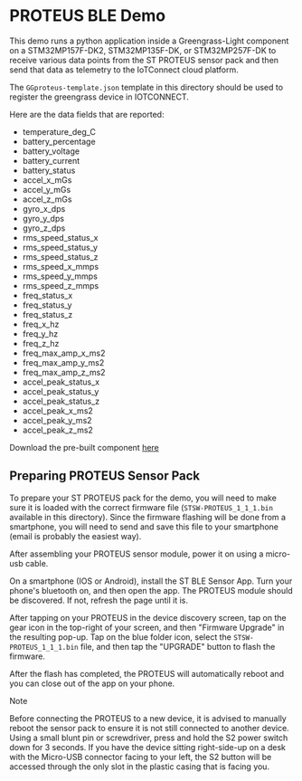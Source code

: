 # PROTEUS BLE Demo

This demo runs a python application inside a Greengrass-Light component on a STM32MP157F-DK2, STM32MP135F-DK, or 
STM32MP257F-DK to receive various data points from the ST PROTEUS sensor pack and then send that data as telemetry to 
the IoTConnect cloud platform.

The `GGproteus-template.json` template in this directory should be used to register the greengrass device in IOTCONNECT.

Here are the data fields that are reported:

* temperature_deg_C
* battery_percentage
* battery_voltage
* battery_current
* battery_status
* accel_x_mGs
* accel_y_mGs
* accel_z_mGs
* gyro_x_dps
* gyro_y_dps
* gyro_z_dps
* rms_speed_status_x
* rms_speed_status_y
* rms_speed_status_z
* rms_speed_x_mmps
* rms_speed_y_mmps
* rms_speed_z_mmps
* freq_status_x
* freq_status_y
* freq_status_z
* freq_x_hz
* freq_y_hz
* freq_z_hz
* freq_max_amp_x_ms2
* freq_max_amp_y_ms2
* freq_max_amp_z_ms2
* accel_peak_status_x
* accel_peak_status_y
* accel_peak_status_z
* accel_peak_x_ms2
* accel_peak_y_ms2
* accel_peak_z_ms2

Download the pre-built component [here](https://downloads.iotconnect.io/greengrass/components/iotc-gg-component-proteus-ble-1.0.0.zip)

## Preparing PROTEUS Sensor Pack

To prepare your ST PROTEUS pack for the demo, you will need to make sure it is loaded with the correct firmware file 
(`STSW-PROTEUS_1_1_1.bin` available in this directory). Since the firmware flashing will be done from a smartphone, you 
will need to send and save this file to your smartphone (email is probably the easiest way). 

After assembling your PROTEUS sensor module, power it on using a micro-usb cable.

On a smartphone (IOS or Android), install the ST BLE Sensor App. Turn your phone's bluetooth on, and then open the app. 
The PROTEUS module should be discovered. If not, refresh the page until it is.

After tapping on your PROTEUS in the device discovery screen, tap on the gear icon in the top-right of your screen, and 
then "Firmware Upgrade" in the resulting pop-up. Tap on the blue folder icon, select the `STSW-PROTEUS_1_1_1.bin` file, 
and then tap the "UPGRADE" button to flash the firmware.

After the flash has completed, the PROTEUS will automatically reboot and you can close out of the app on your phone.

>[!NOTE]
>Before connecting the PROTEUS to a new device, it is advised to manually reboot the sensor pack to ensure it is not 
> still connected to another device. Using a small blunt pin or screwdriver, press and hold the S2 power switch down for 
> 3 seconds. If you have the device sitting right-side-up on a desk with the Micro-USB connector facing to your left, 
> the S2 button will be accessed through the only slot in the plastic casing that is facing you.

